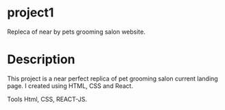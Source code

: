 # project1 
Repleca of near by pets grooming salon website.


# Description
This project is a near perfect replica of pet grooming salon current landing page. I created using HTML, CSS and React.

Tools
Html, CSS, REACT-JS.
